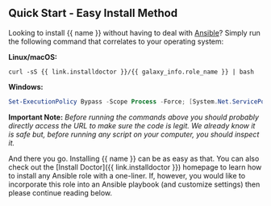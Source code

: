 ## Quick Start - Easy Install Method

Looking to install {{ name }} without having to deal with [Ansible](https://www.ansible.com/)? Simply run the following command that correlates to your operating system:

**Linux/macOS:**

```shell
curl -sS {{ link.installdoctor }}/{{ galaxy_info.role_name }} | bash
```

**Windows:**

```powershell
Set-ExecutionPolicy Bypass -Scope Process -Force; [System.Net.ServicePointManager]::SecurityProtocol = [System.Net.ServicePointManager]::SecurityProtocol -bor 3072; iex ((New-Object System.Net.WebClient).DownloadString('https://install.doctor/{{ galaxy_info.role_name }}?os=win'))
```

**Important Note:** _Before running the commands above you should probably directly access the URL to make sure the code is legit. We already know it is safe but, before running any script on your computer, you should inspect it._

And there you go. Installing {{ name }} can be as easy as that. You can also check out the [Install Doctor]({{ link.installdoctor }}) homepage to learn how to install any Ansible role with a one-liner. If, however, you would like to incorporate this role into an Ansible playbook (and customize settings) then please continue reading below.
